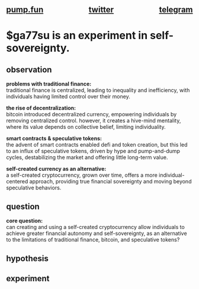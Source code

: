 <h2>
  <div style="display: flex; justify-content: space-between;">
    <span><a href="https://pump.fun/coin/24A5FSAuq2sxcjsHdErjPu5u92dvSMrGi9FUuSPopump" target="_blank">pump.fun</a></span>
    <span><a href="https://x.com/ga77su" target="_blank">twitter</a></span>
    <span><a href="https://t.me/ga77su" target="_blank">telegram</a></span>
  </div>
</h2>

# $ga77su is an experiment in self-sovereignty.

## observation

**problems with traditional finance:**  
traditional finance is centralized, leading to inequality and inefficiency, with individuals having limited control over their money.  

**the rise of decentralization:**  
bitcoin introduced decentralized currency, empowering individuals by removing centralized control. however, it creates a hive-mind mentality, where its value depends on collective belief, limiting individuality.

**smart contracts & speculative tokens:**  
the advent of smart contracts enabled defi and token creation, but this led to an influx of speculative tokens, driven by hype and pump-and-dump cycles, destabilizing the market and offering little long-term value.

**self-created currency as an alternative:**  
a self-created cryptocurrency, grown over time, offers a more individual-centered approach, providing true financial sovereignty and moving beyond speculative behaviors.

## question

**core question:**  
can creating and using a self-created cryptocurrency allow individuals to achieve greater financial autonomy and self-sovereignty, as an alternative to the limitations of traditional finance, bitcoin, and speculative tokens?

## hypothesis

## experiment
